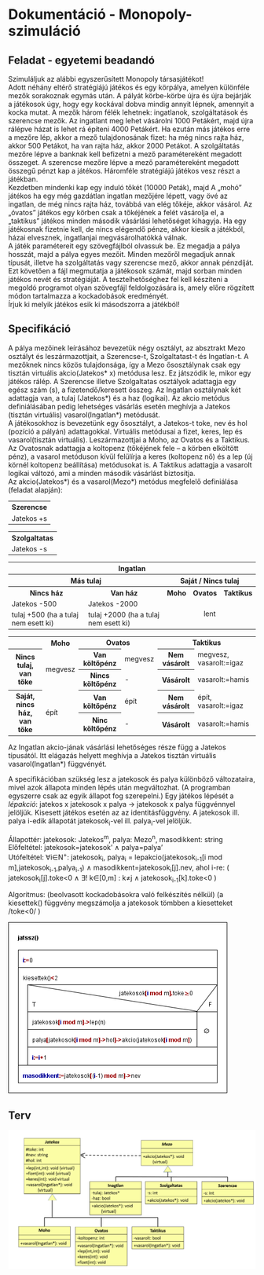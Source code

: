 # Dokumentáció - Monopoly-szimuláció
## Feladat - egyetemi beadandó
Szimuláljuk az alábbi egyszerűsített Monopoly társasjátékot!  
Adott néhány eltérő stratégiájú játékos és egy körpálya, amelyen különféle mezők sorakoznak egymás után. A pályát körbe-körbe újra és újra bejárják a játékosok úgy, hogy egy kockával dobva mindig annyit lépnek, amennyit a kocka mutat. A mezők három félék lehetnek: ingatlanok, szolgáltatások és szerencse mezők. Az ingatlant meg lehet vásárolni 1000 Petákért, majd újra rálépve házat is lehet rá építeni 4000 Petákért. Ha ezután más játékos erre a mezőre lép, akkor a mező tulajdonosának fizet: ha még nincs rajta ház, akkor 500 Petákot, ha van rajta ház, akkor 2000 Petákot. A szolgáltatás mezőre lépve a banknak kell befizetni a mező paramétereként megadott összeget. A szerencse mezőre lépve a mező paramétereként megadott összegű pénzt kap a játékos. Háromféle stratégiájú játékos vesz részt a játékban.  
Kezdetben mindenki kap egy induló tőkét (10000 Peták), majd A „mohó” játékos ha egy még gazdátlan ingatlan mezőjére lépett, vagy övé az ingatlan, de még nincs rajta ház, továbbá van elég tőkéje, akkor vásárol. Az „óvatos” játékos egy körben csak a tőkéjének a felét vásárolja el, a „taktikus” játékos minden második vásárlási lehetőséget kihagyja. Ha egy játékosnak fizetnie kell, de nincs elégendő pénze, akkor kiesik a játékból, házai elvesznek, ingatlanjai megvásárolhatókká válnak.  
A játék paramétereit egy szövegfájlból olvassuk be. Ez megadja a pálya hosszát, majd a pálya egyes mezőit. Minden mezőről megadjuk annak típusát, illetve ha szolgáltatás vagy szerencse mező, akkor annak pénzdíját. Ezt követően a fájl megmutatja a játékosok számát, majd sorban minden játékos nevét és stratégiáját. A tesztelhetőséghez fel kell készíteni a megoldó programot olyan szövegfájl feldolgozására is, amely előre rögzített módon tartalmazza a kockadobások eredményét.  
Írjuk ki melyik játékos esik ki másodszorra a játékból!

## Specifikáció
A pálya mezőinek leírásához bevezetük négy osztályt, az absztrakt Mezo osztályt és leszármazottjait, a Szerencse-t, Szolgaltatast-t és Ingatlan-t. A mezőknek nincs közös tulajdonsága, így a Mezo ősosztálynak csak egy tisztán virtuális akcio(Jatekos* x) metódusa lesz. Ez játszódik le, mikor egy játékos rálép. A Szerencse illetve Szolgaltatas osztályok adattagja egy egész szám (s), a fizetendő/keresett összeg. Az Ingatlan osztálynak két adattagja van, a tulaj (Jatekos*) és a haz (logikai). Az akcio metódus definiálásában pedig lehetséges vásárlás esetén meghívja a Jatekos (tisztán virtuális) vasarol(Ingatlan*) metódusát.  
A játékosokhoz is bevezetünk egy ősosztályt, a Jatekos-t toke, nev és hol (pozíció a pályán) adattagokkal. Virtuális metódusai a fizet, keres, lep és vasarol(tisztán virtuális). Leszármazottjai a Moho, az Ovatos és a Taktikus. Az Ovatosnak adattagja a koltopenz (tőkéjének fele – a körben elköltött pénz), a vasarol metóduson kívül felülírja a keres (koltopenz nő) és a lep (új körnél koltopenz beállítása) metódusokat is. A Taktikus adattagja a vasarolt logikai változó, ami a minden második vásárlást biztosítja.  
Az akcio(Jatekos*) és a vasarol(Mezo*) metódus megfelelő definiálása (feladat alapján):
<table>
  <tr><th>Szerencse</th></tr>
  <tr><td>Jatekos +s</td></tr>
</table>

<table>
  <tr><th>Szolgaltatas</th></tr>
  <tr><td>Jatekos -s</td></tr>
</table>

<table>
  <tr><th colspan=5>Ingatlan</th></tr>
  <tr>
    <th colspan=2>Más tulaj</th>
    <th colspan=3>Saját / Nincs tulaj</th>
  </tr>
  <tr>
    <th>Nincs ház</th>
    <th>Van ház</th>
    <th>Moho</th>
    <th>Ovatos</th>
    <th>Taktikus</th>
  </tr>
  <tr>
    <td>Jatekos -500</td>
    <td>Jatekos -2000</td>
    <td colspan=3 rowspan=2 align="center">lent</td>
  </tr>
  <tr>
    <td>tulaj +500 (ha a tulaj nem esett ki)</td>
    <td>tulaj +2000 (ha a tulaj nem esett ki)</td>
  </tr>
</table>

<table>
  <tr>
    <th></th>
    <th>Moho</th>
    <th colspan=2>Ovatos</th>
    <th colspan=2>Taktikus</th>
  </tr>
  <tr>
    <th rowspan=2>Nincs tulaj, van tőke</th>
    <td rowspan=2>megvesz</td>
    <th> Van költőpénz</th>
    <td>megvesz</td>
    <th>Nem vásárolt</th>
    <td>megvesz, vasarolt:=igaz</td>
  </tr>
  <tr>
    <th>Nincs költőpénz</th>
    <td>-</td>
    <th>Vásárolt</th>
    <td>vasarolt:=hamis</td>
  </tr>
  <tr>
    <th rowspan=2>Saját, nincs ház, van tőke</th>
    <td rowspan=2>épít</td>
    <th>Van költőpénz</th>
    <td>épít</td>
    <th>Nem vásárolt</th>
    <td>épít, vasarolt:=igaz</td>
  </tr>
  <tr>
    <th>Ninc költőpénz</th>
    <td>-</td>
    <th>Vásárolt</th>
    <td>vasarolt:=hamis</td>
  </tr>
</table>
Az Ingatlan akcio-jának vásárlási lehetőséges része függ a Jatekos típusától. Itt elágazás helyett meghívja a Jatekos tisztán virtuális vasarol(Ingatlan*) függvényét.

A specifikációban szükség lesz a jatekosok és palya különböző változataira, mivel azok állapota minden lépés után megváltozhat. (A programban egyszerre csak az egyik állapot fog szerepelni.) Egy játékos lépését a *lépakció*: jatekos x jatekosok x palya -> jatekosok x palya függvénnyel jelöljük. Kisesett játékos esetén az az identitásfüggvény. A jatekosok ill. palya i-edik állapotát jatekosok<sub>i</sub>-vel ill. palya<sub>i</sub>-vel jelöljük.

Állapottér:   jatekosok: Jatekos<sup>m</sup>, palya: Mezo<sup>n</sup>, masodikkent: string  
Előfeltétel:	jatekosok=jatekosok’ ∧ palya=palya’  
Utófeltétel:	∀i∈N<sup>+</sup>: jatekosok<sub>i</sub>, palya<sub>i</sub> = lepakcio(jatekosok<sub>i-1</sub>[i mod m],jatekosok<sub>i-1</sub>,palya<sub>i-1</sub>)
∧ masodikkent=jatekosok<sub>i</sub>[j].nev, ahol i-re: ( jatekosok<sub>i</sub>[j].toke<0 ∧ ∃! k∈[0,m] : k≠j ∧ jatekosok<sub>i-1</sub>[k].toke<0 )

Algoritmus: (beolvasott kockadobásokra való felkészítés nélkül)
(a kiesettek() függvény megszámolja a jatekosok tömbben a kiesetteket /toke<0/ )

![jatssz_struktogram](img/jatssz.png)
## Terv
![osztálydiagram](img/osztalydiag.png)
